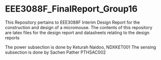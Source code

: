 # EEE3088F_FinalReport_Group16

This Repository pertains to EEE3088F Interim Design Report for the construction and design of a micromouse. 
The contents of this repository are latex files for the design report and datasheets relating to the design reports

The power subsection is done by Keturah Naidoo, NDXKET001
The sensing subsection is done by Sachen Pather PTHSAC002
